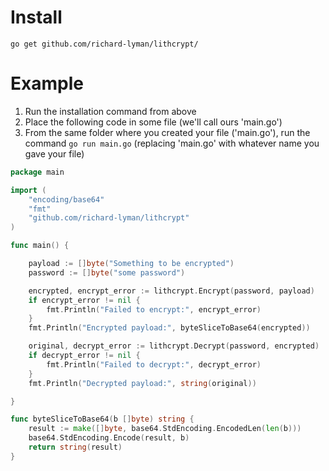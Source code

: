 
# Install #
```go get github.com/richard-lyman/lithcrypt/```

# Example #
 1. Run the installation command from above
 2. Place the following code in some file (we'll call ours 'main.go')
 3. From the same folder where you created your file ('main.go'), run the command ```go run main.go``` (replacing 'main.go' with whatever name you gave your file)

```go
package main

import (
    "encoding/base64"
    "fmt"
    "github.com/richard-lyman/lithcrypt"
)

func main() {

    payload := []byte("Something to be encrypted")
    password := []byte("some password")

    encrypted, encrypt_error := lithcrypt.Encrypt(password, payload)
    if encrypt_error != nil {
        fmt.Println("Failed to encrypt:", encrypt_error)
    }
    fmt.Println("Encrypted payload:", byteSliceToBase64(encrypted))

    original, decrypt_error := lithcrypt.Decrypt(password, encrypted)
    if decrypt_error != nil {
        fmt.Println("Failed to decrypt:", decrypt_error)
    }
    fmt.Println("Decrypted payload:", string(original))

}

func byteSliceToBase64(b []byte) string {
    result := make([]byte, base64.StdEncoding.EncodedLen(len(b)))
    base64.StdEncoding.Encode(result, b)
    return string(result)
}
```
